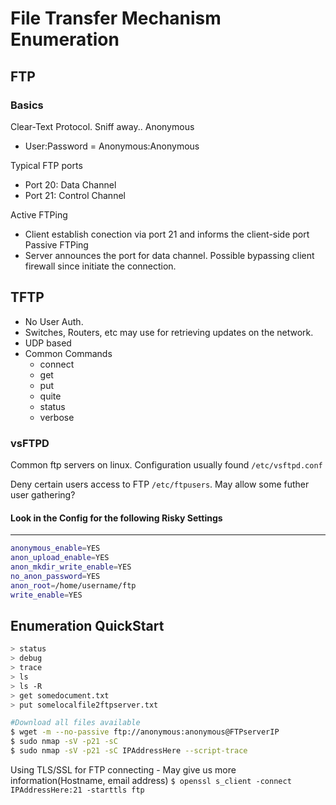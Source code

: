 # File Transfer Mechanism Enumeration
## FTP
### Basics
Clear-Text Protocol. Sniff away..
Anonymous
  - User:Password = Anonymous:Anonymous

Typical FTP ports
  - Port 20: Data Channel
  - Port 21: Control Channel

Active FTPing
  - Client establish conection via port 21 and informs the client-side port
Passive FTPing
  - Server announces the port for data channel. Possible bypassing client firewall since initiate the connection.

## TFTP
  - No User Auth.
  - Switches, Routers, etc may use for retrieving updates on the network.
  - UDP based
  - Common Commands
    - connect
    - get
    - put
    - quite
    - status
    - verbose

### vsFTPD
Common ftp servers on linux. Configuration usually found `/etc/vsftpd.conf`

Deny certain users access to FTP `/etc/ftpusers`. May allow some futher user gathering?


#### Look in the Config for the following Risky Settings
---
```bash
anonymous_enable=YES 	
anon_upload_enable=YES 	
anon_mkdir_write_enable=YES 	
no_anon_password=YES 	
anon_root=/home/username/ftp 	
write_enable=YES
```

Enumeration QuickStart
---
```bash
> status
> debug
> trace
> ls
> ls -R
> get somedocument.txt
> put somelocalfile2ftpserver.txt

#Download all files available
$ wget -m --no-passive ftp://anonymous:anonymous@FTPserverIP
$ sudo nmap -sV -p21 -sC
$ sudo nmap -sV -p21 -sC IPAddressHere --script-trace
```
Using TLS/SSL for FTP connecting - May give us more information(Hostname, email address)
`$ openssl s_client -connect IPAddressHere:21 -starttls ftp`
